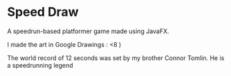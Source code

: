 # Speed Draw
A speedrun-based platformer game made using JavaFX.

I made the art in Google Drawings : <8 )

The world record of 12 seconds was set by my brother Connor Tomlin. He is a speedrunning legend
